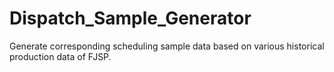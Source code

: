 # Dispatch_Sample_Generator
Generate corresponding scheduling sample data based on various historical production data of FJSP.
